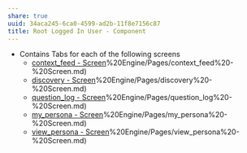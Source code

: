 ```yaml
---
share: true
uuid: 34aca245-6ca0-4599-ad2b-11f8e7156c87
title: Root Logged In User - Component
---
```

* Contains Tabs for each of the following screens
	* [context_feed - Screen](/undefined)%20Engine/Pages/context_feed%20-%20Screen.md)
	* [discovery - Screen](/undefined)%20Engine/Pages/discovery%20-%20Screen.md)
	* [question_log - Screen](/undefined)%20Engine/Pages/question_log%20-%20Screen.md)
	* [my_persona - Screen](/undefined)%20Engine/Pages/my_persona%20-%20Screen.md)
	* [view_persona - Screen](/undefined)%20Engine/Pages/view_persona%20-%20Screen.md)
